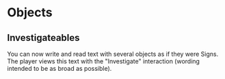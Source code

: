 ﻿#		Objects
##			Investigateables
You can now write and read text with several objects as if they were Signs. The player views this text with the "Investigate" interaction (wording intended to be as broad as possible).